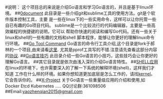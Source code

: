 #说明：
这个项目总的来说是介绍Go语言和学习Go语言的，并且是基于linux环境。
##[0document](https://github.com/yaouser/Go-basic-code/tree/master/0document)
此目录是一些介绍git和sublime工具的使用方法。git是个软件版本控制工具，主要
是一些在linux下的一些实用命令，这样可以让你托管一些自已有趣的Go项目代码。
sublime是一个比较流行的代码编辑器，主要是一些高效编程的快捷键的说明，它可以
帮助你快速的阅读和编写Go代码。还有一些关于linux和shell的一些有趣的文档和shell
脚本程序，能够让你更好的理解linux命令行环境。
##[Go Tool Command](https://github.com/yaouser/GoUnix/blob/master/0document/Go-command/SUMMARY.md)
Go语言的命令行工具介绍,这个目录是fork于郝林的一个项目,由来请看[这里](https://github.com/hyper-carrot/go_command_tutorial).
尤其是pprof工具写的不错.注意请先查看这部分内容的[协议](https://github.com/yaouser/GoUnix/blob/master/0document/Go-command/LICENSE).
##[Go语言技巧](https://github.com/yaouser/Go-basic-code/tree/master/2Go技巧)
此目录介绍一些Go语言的小技巧，这些技巧会让你更好的理解Go语言。
##其它目录就是依次由浅入深的介绍Go语言特性。
##[SHELL应用](https://github.com/yaouser/Go-basic-code/tree/master/0document/SHELL-BASE)
在linux的环境下，也许需要深入的了解一下系统的解释环境(shell)，这样我们才知道
工作在什么样的环境。如果你想知道更加底层是怎么工作的，请找[kernel](https://www.kernel.org/)。它会告诉你的。
##[X-Project](https://github.com/yaouser/GoUnix/tree/master/x-project)
关于Go语言一些重量级应用的介绍和使用,如Docker Etcd Kubernetes .....
QQ讨论群:361098506
##Email:yaozhenqian2015@gmail.com
